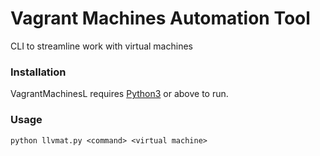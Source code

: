 # Vagrant Machines Automation Tool
CLI to streamline work with virtual machines
### Installation
VagrantMachinesL requires [Python3](https://www.python.org/) or above to run.
### Usage
```
python llvmat.py <command> <virtual machine>
```
